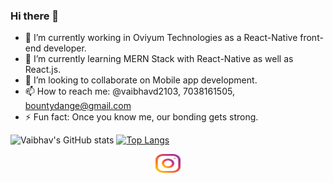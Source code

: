 ### Hi there 👋

- 🔭 I’m currently working in Oviyum Technologies as a React-Native front-end developer.
- 🌱 I’m currently learning MERN Stack with React-Native as well as React.js.
- 👯 I’m looking to collaborate on Mobile app development.
- 📫 How to reach me: @vaibhavd2103, 7038161505, bountydange@gmail.com
- ⚡ Fun fact: Once you know me, our bonding gets strong.

<!-- [![Readme Card](https://github-readme-stats.vercel.app/api/pin/?username=vaibhavd2103&repo=github-readme-stats)](https://github.com/vaibhavd2103/github-readme-stats) -->



![Vaibhav's GitHub stats](https://github-readme-stats.vercel.app/api?username=vaibhavd2103&show_icons=true&theme=synthwave)       [![Top Langs](https://github-readme-stats.vercel.app/api/top-langs/?username=vaibhavd2103&layout=compact&theme=synthwave)](https://github.com/vaibhavd2103/github-readme-stats)

<p align="center"> 
<a href="https://instagram.com/vaibhavd2103" target="blank">
    <img align="center" src="svgs/instagram.svg" alt="vaibhavd2103" height="30" width="40" />
</a>
</p>




